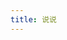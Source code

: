 ```yaml
---
title: 说说
---
```

<!-- <script src="//cdn1.tianli0.top/npm/leancloud-storage@4.13.2/dist/av-min.js"></script>
<div id="lyxTalk"></div>

<script src="/js/lyxTalk.js"></script>
<link rel="stylesheet" src="/css/lyxTalk.css">
<script>
  const { Query, User } = AV;
document.title = '说说 | Zhpxfyの小窝'; 
lyxTalk.init("ZjGE8CHHQDqhfpwm77Ji5w9t-MdYXbMMI",
  "76UQuBqAL2znnhxs8F7hevN0",
  'https://zjge8chh.api.lncldglobal.com',
   1919810)
</script> -->
<!-- 存放哔哔的容器 -->
<div id="bbtalk"></div>
<!-- 引用 bbtalk -->
<script data-pjax="" src="/js/bbtalk.js">
  </script>
<script>
  function doSpeaks() {
  document.title = '说说 | Zhpxfyの小窝'; 
bbtalk.init({
  appId: "ZjGE8CHHQDqhfpwm77Ji5w9t-MdYXbMMI",
  appKey: "76UQuBqAL2znnhxs8F7hevN0",
  serverURLs: 'https://zjge8chh.api.lncldglobal.com',
  pageSize:1919810
})
}
  document.addEventListener('DOMContentLoaded', (e) => {
    doSpeaks();
})
document.addEventListener('pjax:complete', (e) => {
    doSpeaks();
})
  
</script>